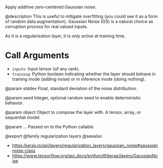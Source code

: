 Apply additive zero-centered Gaussian noise.

@description
This is useful to mitigate overfitting
(you could see it as a form of random data augmentation).
Gaussian Noise (GS) is a natural choice as corruption process
for real valued inputs.

As it is a regularization layer, it is only active at training time.

# Call Arguments
- `inputs`: Input tensor (of any rank).
- `training`: Python boolean indicating whether the layer should behave in
    training mode (adding noise) or in inference mode (doing nothing).

@param stddev
Float, standard deviation of the noise distribution.

@param seed
Integer, optional random seed to enable deterministic behavior.

@param object
Object to compose the layer with. A tensor, array, or sequential model.

@param ...
Passed on to the Python callable

@export
@family regularization layers
@seealso
+ <https:/keras.io/api/layers/regularization_layers/gaussian_noise#gaussiannoise-class>
+ <https://www.tensorflow.org/api_docs/python/tf/keras/layers/GaussianNoise>

